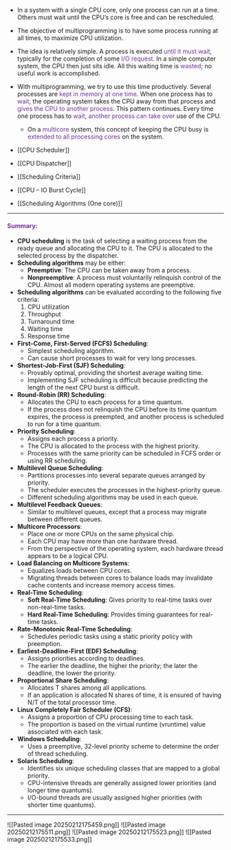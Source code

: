 
- In a system with a single CPU core, only one process can run at a time. Others must wait until the CPU’s core is free and can be rescheduled. 
- The objective of multiprogramming is to have some process running at all times, to maximize CPU utilization. 
- The idea is relatively simple. A process is executed <span style="color:rgb(112, 48, 160)">until it must wait</span>, typically for the completion of some <span style="color:rgb(112, 48, 160)">I/O request</span>. In a simple computer system, the CPU then just sits idle. All this waiting time is <span style="color:rgb(112, 48, 160)">wasted</span>; no useful work is accomplished. 
- With multiprogramming, we try to use this time productively. Several processes are<span style="color:rgb(112, 48, 160)"> kept in memory at one time</span>. When one process has to <span style="color:rgb(112, 48, 160)">wait</span>, the operating system takes the CPU away from that process and <span style="color:rgb(112, 48, 160)">gives the CPU to another process</span>. This pattern continues. Every time one process has to <span style="color:rgb(112, 48, 160)">wait</span>, <span style="color:rgb(112, 48, 160)">another process can</span> <span style="color:rgb(112, 48, 160)">take over</span> use of the CPU. 
	- On a <span style="color:rgb(112, 48, 160)">multicore</span> system, this concept of keeping the CPU busy is <span style="color:rgb(112, 48, 160)">extended to all processing cores</span> on the system.

- [[CPU Scheduler]]
- [[CPU Dispatcher]]
- [[Scheduling Criteria]]
- [[CPU – IO Burst Cycle]]
- [[Scheduling Algorithms (One core)]]

---  

#### <span style="color:rgb(112, 48, 160)">Summary:</span> 

- **CPU scheduling** is the task of selecting a waiting process from the ready queue and allocating the CPU to it. The CPU is allocated to the selected process by the dispatcher.
- **Scheduling algorithms** may be either:
    - **Preemptive**: The CPU can be taken away from a process.
    - **Nonpreemptive**: A process must voluntarily relinquish control of the CPU. Almost all modern operating systems are preemptive.
- **Scheduling algorithms** can be evaluated according to the following five criteria:
    1. CPU utilization
    2. Throughput
    3. Turnaround time
    4. Waiting time
    5. Response time
- **First-Come, First-Served (FCFS) Scheduling**:
    - Simplest scheduling algorithm.
    - Can cause short processes to wait for very long processes.
- **Shortest-Job-First (SJF) Scheduling**:
    - Provably optimal, providing the shortest average waiting time.
    - Implementing SJF scheduling is difficult because predicting the length of the next CPU burst is difficult.
- **Round-Robin (RR) Scheduling**:
    - Allocates the CPU to each process for a time quantum.
    - If the process does not relinquish the CPU before its time quantum expires, the process is preempted, and another process is scheduled to run for a time quantum.
- **Priority Scheduling**:
    - Assigns each process a priority.
    - The CPU is allocated to the process with the highest priority.
    - Processes with the same priority can be scheduled in FCFS order or using RR scheduling.
- **Multilevel Queue Scheduling**:
    - Partitions processes into several separate queues arranged by priority.
    - The scheduler executes the processes in the highest-priority queue.
    - Different scheduling algorithms may be used in each queue.
- **Multilevel Feedback Queues**:
    - Similar to multilevel queues, except that a process may migrate between different queues.
- **Multicore Processors**:
    - Place one or more CPUs on the same physical chip.
    - Each CPU may have more than one hardware thread.
    - From the perspective of the operating system, each hardware thread appears to be a logical CPU.
- **Load Balancing on Multicore Systems**:
    - Equalizes loads between CPU cores.
    - Migrating threads between cores to balance loads may invalidate cache contents and increase memory access times.
- **Real-Time Scheduling**:
    - **Soft Real-Time Scheduling**: Gives priority to real-time tasks over non-real-time tasks.
    - **Hard Real-Time Scheduling**: Provides timing guarantees for real-time tasks.
- **Rate-Monotonic Real-Time Scheduling**:
    - Schedules periodic tasks using a static priority policy with preemption.
- **Earliest-Deadline-First (EDF) Scheduling**:
    - Assigns priorities according to deadlines.
    - The earlier the deadline, the higher the priority; the later the deadline, the lower the priority.
- **Proportional Share Scheduling**:
    - Allocates T shares among all applications.
    - If an application is allocated N shares of time, it is ensured of having N/T of the total processor time.
- **Linux Completely Fair Scheduler (CFS)**:
    - Assigns a proportion of CPU processing time to each task.
    - The proportion is based on the virtual runtime (vruntime) value associated with each task.
- **Windows Scheduling**:
    - Uses a preemptive, 32-level priority scheme to determine the order of thread scheduling.
- **Solaris Scheduling**:
    - Identifies six unique scheduling classes that are mapped to a global priority.
    - CPU-intensive threads are generally assigned lower priorities (and longer time quantums).
    - I/O-bound threads are usually assigned higher priorities (with shorter time quantums).

---

![[Pasted image 20250212175459.png]]
![[Pasted image 20250212175511.png]]
![[Pasted image 20250212175523.png]]
![[Pasted image 20250212175533.png]]